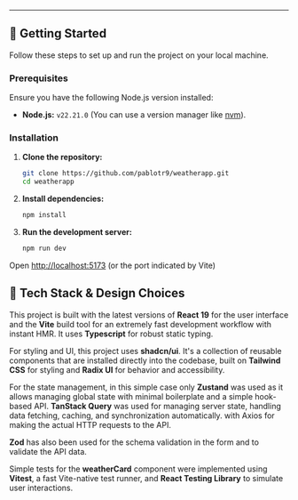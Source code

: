 ---

## 🚀 Getting Started

Follow these steps to set up and run the project on your local machine.

### Prerequisites

Ensure you have the following Node.js version installed:

- **Node.js:** `v22.21.0` (You can use a version manager like [nvm](https://github.com/nvm-sh/nvm)).

### Installation

1.  **Clone the repository:**

    ```bash
    git clone https://github.com/pablotr9/weatherapp.git
    cd weatherapp
    ```

2.  **Install dependencies:**

    ```bash
    npm install
    ```

3.  **Run the development server:**
    ```bash
    npm run dev
    ```

Open [http://localhost:5173](http://localhost:5173) (or the port indicated by Vite)

## 🎨 Tech Stack & Design Choices

This project is built with the latest versions of **React 19** for the user interface and the **Vite** build tool for an extremely fast development workflow with instant HMR.
It uses **Typescript** for robust static typing.

For styling and UI, this project uses **shadcn/ui**. It's a collection of reusable components that are installed directly into the codebase, built on **Tailwind CSS** for styling and **Radix UI** for behavior and accessibility.

For the state management, in this simple case only **Zustand** was used as it allows managing global state with minimal boilerplate and a simple hook-based API. **TanStack Query** was used for managing server state, handling data fetching, caching, and synchronization automatically. with Axios for making the actual HTTP requests to the API.

**Zod** has also been used for the schema validation in the form and to validate the API data.

Simple tests for the **weatherCard** component were implemented using **Vitest**, a fast Vite-native test runner, and **React Testing Library** to simulate user interactions.
